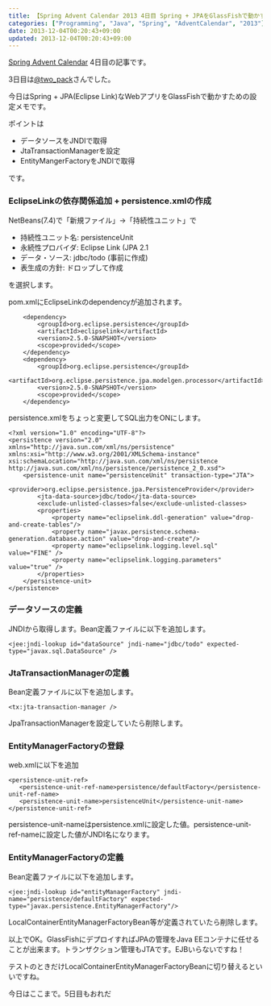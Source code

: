 ```yaml
---
title: 【Spring Advent Calendar 2013 4日目 Spring + JPAをGlassFishで動かす spadc13
categories: ["Programming", "Java", "Spring", "AdventCalendar", "2013"]
date: 2013-12-04T00:20:43+09:00
updated: 2013-12-04T00:20:43+09:00
---
```


[Spring Advent Calendar][1] 4日目の記事です。

3日目は[@two_pack][2]さんでした。

今日はSpring + JPA(Eclipse Link)なWebアプリをGlassFishで動かすための設定メモです。

ポイントは

* データソースをJNDIで取得
* JtaTransactionManagerを設定
* EntityMangerFactoryをJNDIで取得

です。

### EclipseLinkの依存関係追加 + persistence.xmlの作成
NetBeans(7.4)で「新規ファイル」→「持続性ユニット」で

* 持続性ユニット名: persistenceUnit
* 永続性プロバイダ: Eclipse Link (JPA 2.1
* データ・ソース: jdbc/todo (事前に作成)
* 表生成の方針: ドロップして作成

を選択します。

pom.xmlにEclipseLinkのdependencyが追加されます。

        <dependency>
            <groupId>org.eclipse.persistence</groupId>
            <artifactId>eclipselink</artifactId>
            <version>2.5.0-SNAPSHOT</version>
            <scope>provided</scope>
        </dependency>
        <dependency>
            <groupId>org.eclipse.persistence</groupId>
            <artifactId>org.eclipse.persistence.jpa.modelgen.processor</artifactId>
            <version>2.5.0-SNAPSHOT</version>
            <scope>provided</scope>
        </dependency>

persistence.xmlをちょっと変更してSQL出力をONにします。

    <?xml version="1.0" encoding="UTF-8"?>
    <persistence version="2.0" xmlns="http://java.sun.com/xml/ns/persistence" xmlns:xsi="http://www.w3.org/2001/XMLSchema-instance" xsi:schemaLocation="http://java.sun.com/xml/ns/persistence http://java.sun.com/xml/ns/persistence/persistence_2_0.xsd">
        <persistence-unit name="persistenceUnit" transaction-type="JTA">
            <provider>org.eclipse.persistence.jpa.PersistenceProvider</provider>
            <jta-data-source>jdbc/todo</jta-data-source>
            <exclude-unlisted-classes>false</exclude-unlisted-classes>
            <properties>
                <property name="eclipselink.ddl-generation" value="drop-and-create-tables"/>
                <property name="javax.persistence.schema-generation.database.action" value="drop-and-create"/>
                <property name="eclipselink.logging.level.sql" value="FINE" />
                <property name="eclipselink.logging.parameters" value="true" />
            </properties>
        </persistence-unit>
    </persistence>

### データソースの定義
JNDIから取得します。Bean定義ファイルに以下を追加します。

    <jee:jndi-lookup id="dataSource" jndi-name="jdbc/todo" expected-type="javax.sql.DataSource" />

### JtaTransactionManagerの定義
Bean定義ファイルに以下を追加します。

    <tx:jta-transaction-manager />

JpaTransactionManagerを設定していたら削除します。

### EntityManagerFactoryの登録

web.xmlに以下を追加

    <persistence-unit-ref>
       <persistence-unit-ref-name>persistence/defaultFactory</persistence-unit-ref-name>
       <persistence-unit-name>persistenceUnit</persistence-unit-name>
    </persistence-unit-ref>

persistence-unit-nameはpersistence.xmlに設定した値。persistence-unit-ref-nameに設定した値がJNDI名になります。

### EntityManagerFactoryの定義
Bean定義ファイルに以下を追加します。

    <jee:jndi-lookup id="entityManagerFactory" jndi-name="persistence/defaultFactory" expected-type="javax.persistence.EntityManagerFactory"/>

LocalContainerEntityManagerFactoryBean等が定義されていたら削除します。


以上でOK。GlassFishにデプロイすればJPAの管理をJava EEコンテナに任せることが出来ます。トランザクション管理もJTAです。EJBいらないですね！

テストのときだけLocalContainerEntityManagerFactoryBeanに切り替えるといいですね。

今日はここまで。5日目もおれだ


  [1]: http://www.adventar.org/calendars/153
  [2]: http://two-pack-sbs.blogspot.jp/2013/12/spring-advent-calendar-2013-3.html

